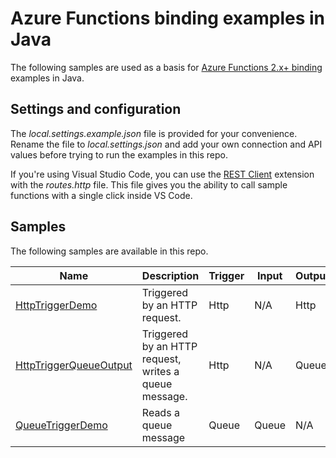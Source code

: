 # Azure Functions binding examples in Java

The following samples are used as a basis for [Azure Functions 2.x+ binding](https://docs.microsoft.com/azure/azure-functions/functions-triggers-bindings#supported-bindings) examples in Java.

## Settings and configuration

The *local.settings.example.json* file is provided for your convenience. Rename the file to *local.settings.json* and add your own connection and API values before trying to run the examples in this repo.

If you're using Visual Studio Code, you can use the [REST Client](https://marketplace.visualstudio.com/items?itemName=humao.rest-client) extension with the *routes.http* file. This file gives you the ability to call sample functions with a single click inside VS Code.

## Samples

The following samples are available in this repo.

| Name | Description  | Trigger | Input | Output |
|------|--------------|---------|-------|--------|
| [HttpTriggerDemo](https://github.com/Azure-Samples/functions-docs-java/tree/master/src/main/java/com/function/HttpTriggerDemo.java) | Triggered by an HTTP request. | Http | N/A | Http |
| [HttpTriggerQueueOutput](https://github.com/Azure-Samples/functions-docs-java/tree/master/src/main/java/com/function/HttpTriggerQueueOutput.java) | Triggered by an HTTP request, writes a queue message. | Http | N/A | Queue |
| [QueueTriggerDemo](https://github.com/Azure-Samples/functions-docs-java/tree/master/src/main/java/com/function/QueueTriggerDemo.java)  | Reads a queue message | Queue | Queue | N/A |
